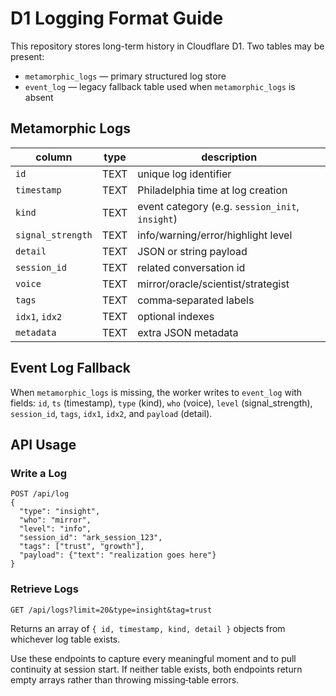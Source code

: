# D1 Logging Format Guide

This repository stores long-term history in Cloudflare D1. Two tables may be present:

- `metamorphic_logs` — primary structured log store
- `event_log` — legacy fallback table used when `metamorphic_logs` is absent

## Metamorphic Logs

| column          | type   | description |
|-----------------|--------|-------------|
| `id`            | TEXT   | unique log identifier |
| `timestamp`     | TEXT   | Philadelphia time at log creation |
| `kind`          | TEXT   | event category (e.g. `session_init`, `insight`) |
| `signal_strength` | TEXT | info/warning/error/highlight level |
| `detail`        | TEXT   | JSON or string payload |
| `session_id`    | TEXT   | related conversation id |
| `voice`         | TEXT   | mirror/oracle/scientist/strategist |
| `tags`          | TEXT   | comma‑separated labels |
| `idx1`, `idx2`  | TEXT   | optional indexes |
| `metadata`      | TEXT   | extra JSON metadata |

## Event Log Fallback

When `metamorphic_logs` is missing, the worker writes to `event_log` with fields:
`id`, `ts` (timestamp), `type` (kind), `who` (voice), `level` (signal_strength),
`session_id`, `tags`, `idx1`, `idx2`, and `payload` (detail).

## API Usage

### Write a Log
```
POST /api/log
{
  "type": "insight",
  "who": "mirror",
  "level": "info",
  "session_id": "ark_session_123",
  "tags": ["trust", "growth"],
  "payload": {"text": "realization goes here"}
}
```

### Retrieve Logs
```
GET /api/logs?limit=20&type=insight&tag=trust
```
Returns an array of `{ id, timestamp, kind, detail }` objects from whichever
log table exists.

Use these endpoints to capture every meaningful moment and to pull continuity
at session start. If neither table exists, both endpoints return empty arrays
rather than throwing missing‑table errors.

